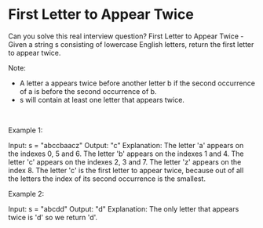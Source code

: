 # First Letter to Appear Twice

Can you solve this real interview question? First Letter to Appear Twice - Given a string s consisting of lowercase English letters, return the first letter to appear twice.

Note:

 * A letter a appears twice before another letter b if the second occurrence of a is before the second occurrence of b.
 * s will contain at least one letter that appears twice.

 

Example 1:


Input: s = "abccbaacz"
Output: "c"
Explanation:
The letter 'a' appears on the indexes 0, 5 and 6.
The letter 'b' appears on the indexes 1 and 4.
The letter 'c' appears on the indexes 2, 3 and 7.
The letter 'z' appears on the index 8.
The letter 'c' is the first letter to appear twice, because out of all the letters the index of its second occurrence is the smallest.


Example 2:


Input: s = "abcdd"
Output: "d"
Explanation:
The only letter that appears twice is 'd' so we return 'd'.